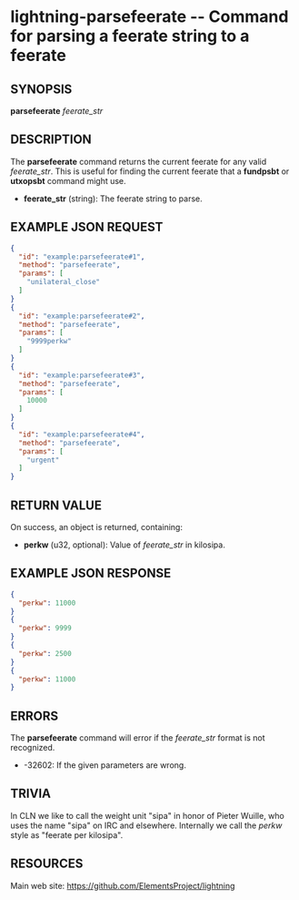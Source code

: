 lightning-parsefeerate -- Command for parsing a feerate string to a feerate
===========================================================================

SYNOPSIS
--------

**parsefeerate** *feerate\_str* 

DESCRIPTION
-----------

The **parsefeerate** command returns the current feerate for any valid *feerate\_str*. This is useful for finding the current feerate that a **fundpsbt** or **utxopsbt** command might use.

- **feerate\_str** (string): The feerate string to parse.

EXAMPLE JSON REQUEST
--------------------

```json
{
  "id": "example:parsefeerate#1",
  "method": "parsefeerate",
  "params": [
    "unilateral_close"
  ]
}
{
  "id": "example:parsefeerate#2",
  "method": "parsefeerate",
  "params": [
    "9999perkw"
  ]
}
{
  "id": "example:parsefeerate#3",
  "method": "parsefeerate",
  "params": [
    10000
  ]
}
{
  "id": "example:parsefeerate#4",
  "method": "parsefeerate",
  "params": [
    "urgent"
  ]
}
```

RETURN VALUE
------------

On success, an object is returned, containing:

- **perkw** (u32, optional): Value of *feerate\_str* in kilosipa.

EXAMPLE JSON RESPONSE
---------------------

```json
{
  "perkw": 11000
}
{
  "perkw": 9999
}
{
  "perkw": 2500
}
{
  "perkw": 11000
}
```

ERRORS
------

The **parsefeerate** command will error if the *feerate\_str* format is not recognized.

- -32602: If the given parameters are wrong.

TRIVIA
------

In CLN we like to call the weight unit "sipa" in honor of Pieter Wuille, who uses the name "sipa" on IRC and elsewhere. Internally we call the *perkw* style as "feerate per kilosipa".

RESOURCES
---------

Main web site: <https://github.com/ElementsProject/lightning>
